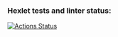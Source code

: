 ### Hexlet tests and linter status:
[![Actions Status](https://github.com/danlo12/python-project-50/workflows/hexlet-check/badge.svg)](https://github.com/danlo12/python-project-50/actions)
